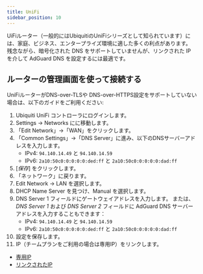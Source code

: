 ```yaml
---
title: UniFi
sidebar_position: 10
---
```


UiFiルーター（一般的にはUbiquitiのUniFiシリーズとして知られています）には、家庭、ビジネス、エンタープライズ環境に適した多くの利点があります。 残念ながら、暗号化された DNS をサポートしていませんが、リンクされた IP を介して AdGuard DNS を設定するには最適です。

## ルーターの管理画面を使って接続する

UniFiルーターがDNS-over-TLSや DNS-over-HTTPS設定をサポートしていない場合は、以下のガイドをご利用ください:

1. Ubiquiti UniFi コントローラにログインします。
2. Settings → Networks にに移動します。
3. 「Edit Network」→「WAN」をクリックします。
4. 「Common Settings」→「DNS Server」に進み、以下のDNSサーバーアドレスを入力します。
   - IPv4: `94.140.14.49` と `94.140.14.59`
   - IPv6: `2a10:50c0:0:0:0:0:ded:ff` と `2a10:50c0:0:0:0:0:dad:ff`
5. [_保存_] をクリックします。
6. 「ネットワーク」に戻ります。
7. Edit Network → LAN を選択します。
8. DHCP Name Server を見つけ、Manual を選択します。
9. DNS Server 1 フィールドにゲートウェイアドレスを入力します。 または、_DNS Server 1_ および _DNS Server 2_ フィールドに AdGuard DNS サーバー アドレスを入力することもできます：
   - IPv4: `94.140.14.49` と `94.140.14.59`
   - IPv6: `2a10:50c0:0:0:0:0:ded:ff` と `2a10:50c0:0:0:0:0:dad:ff`
10. 設定を保存します。
11. IP（チームプランをご利用の場合は専用IP）をリンクします。

- [専用IP](private-dns/connect-devices/other-options/dedicated-ip.md)
- [リンクされたIP](private-dns/connect-devices/other-options/linked-ip.md)
